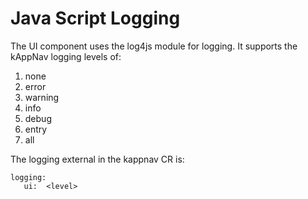 # Java Script Logging

The UI component uses the log4js module for logging.  It supports the kAppNav logging levels of: 

1. none
2. error
3. warning
4. info
5. debug
6. entry
7. all

The logging external in the kappnav CR is: 

```
logging:
   ui:  <level> 
```
